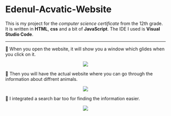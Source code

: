 # Edenul-Acvatic-Website

This is my project for the *computer science certificate* from the 12th grade. It is written in **HTML**, **css** and a bit of **JavaScript**. The IDE I used is **Visual Studio Code**.

---

🔘 When you open the website, it will show you a window which glides when you click on it.

<p align="center">
  <img src="https://gist.githubusercontent.com/soniamatei/1f8d8303cb6852de67e13aa68a3a22ef/raw/cd76b5610c9e107cfd4ea61cddef99a897347784/Edennul-Acvatic-gifs-1.gif" />
</p>

🔘 Then you will have the actual website where you can go through the information about diffrent animals.

<p align="center">
  <img src="https://gist.githubusercontent.com/soniamatei/1f8d8303cb6852de67e13aa68a3a22ef/raw/cd76b5610c9e107cfd4ea61cddef99a897347784/Edennul-Acvatic-gifs-2.gif" />
</p>

🔘 I integrated a search bar too for finding the information easier.

<p align="center">
  <img src="https://gist.githubusercontent.com/soniamatei/1f8d8303cb6852de67e13aa68a3a22ef/raw/cd76b5610c9e107cfd4ea61cddef99a897347784/Edennul-Acvatic-gifs-3.gif" />
</p>
